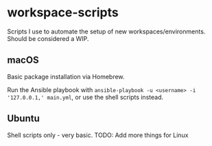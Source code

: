 # workspace-scripts

Scripts I use to automate the setup of new workspaces/environments. Should be considered a WIP.

## macOS

Basic package installation via Homebrew.

Run the Ansible playbook with `ansible-playbook -u <username> -i '127.0.0.1,' main.yml`, or use the shell scripts instead.

## Ubuntu

Shell scripts only - very basic. TODO: Add more things for Linux
